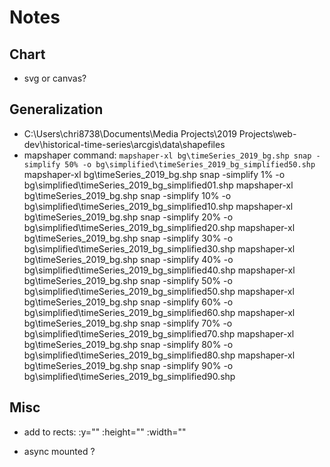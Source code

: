 # Notes

## Chart

- svg or canvas?

## Generalization

- C:\Users\chri8738\Documents\Media Projects\2019 Projects\web-dev\historical-time-series\arcgis\data\shapefiles
- mapshaper command:
  `mapshaper-xl bg\timeSeries_2019_bg.shp snap -simplify 50% -o bg\simplified\timeSeries_2019_bg_simplified50.shp`
  mapshaper-xl bg\timeSeries_2019_bg.shp snap -simplify 1% -o bg\simplified\timeSeries_2019_bg_simplified01.shp
  mapshaper-xl bg\timeSeries_2019_bg.shp snap -simplify 10% -o bg\simplified\timeSeries_2019_bg_simplified10.shp
  mapshaper-xl bg\timeSeries_2019_bg.shp snap -simplify 20% -o bg\simplified\timeSeries_2019_bg_simplified20.shp
  mapshaper-xl bg\timeSeries_2019_bg.shp snap -simplify 30% -o bg\simplified\timeSeries_2019_bg_simplified30.shp
  mapshaper-xl bg\timeSeries_2019_bg.shp snap -simplify 40% -o bg\simplified\timeSeries_2019_bg_simplified40.shp
  mapshaper-xl bg\timeSeries_2019_bg.shp snap -simplify 50% -o bg\simplified\timeSeries_2019_bg_simplified50.shp
  mapshaper-xl bg\timeSeries_2019_bg.shp snap -simplify 60% -o bg\simplified\timeSeries_2019_bg_simplified60.shp
  mapshaper-xl bg\timeSeries_2019_bg.shp snap -simplify 70% -o bg\simplified\timeSeries_2019_bg_simplified70.shp
  mapshaper-xl bg\timeSeries_2019_bg.shp snap -simplify 80% -o bg\simplified\timeSeries_2019_bg_simplified80.shp
  mapshaper-xl bg\timeSeries_2019_bg.shp snap -simplify 90% -o bg\simplified\timeSeries_2019_bg_simplified90.shp

## Misc

- add to rects:
  :y=""
  :height=""
  :width=""

- async mounted ?
